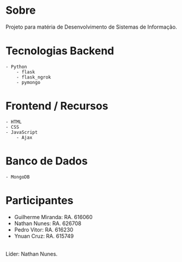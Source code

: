 # Sobre

Projeto para matéria de Desenvolvimento de Sistemas de Informação.

# Tecnologias Backend

    - Python
        - flask
        - flask_ngrok
        - pymongo

# Frontend / Recursos

    - HTML
    - CSS
    - JavaScript
        - Ajax

# Banco de Dados

    - MongoDB

# Participantes

- Guilherme Miranda: RA. 616060
- Nathan Nunes: RA. 626708
- Pedro Vitor: RA. 616230
- Ynuan Cruz: RA. 615749
<br/>
Líder: Nathan Nunes.